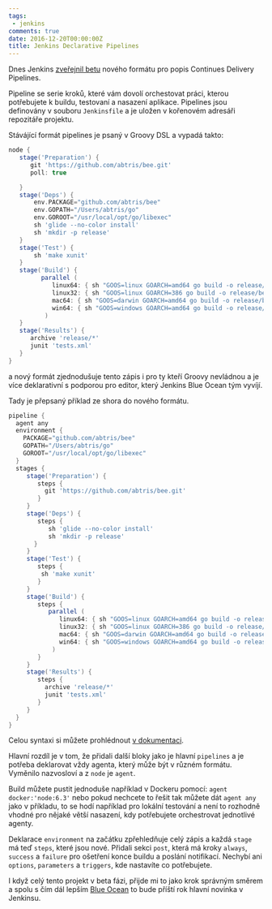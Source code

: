 ```yaml
---
tags:
 - jenkins
comments: true
date: 2016-12-20T00:00:00Z
title: Jenkins Declarative Pipelines
---
```


Dnes Jenkins [zveřejnil betu](https://jenkins.io/blog/2016/12/19/declarative-pipeline-beta/) nového formátu pro popis Continues Delivery Pipelines.

Pipeline se serie kroků, které vám dovolí orchestovat práci, kterou potřebujete k buildu, testovaní a nasazení aplikace. Pipelines jsou definovány v souboru `Jenkinsfile` a je uložen v
kořenovém adresáři repozitáře projektu.

<!--more-->

Stávájící formát pipelines je psaný v Groovy DSL a vypadá takto:

```groovy
node {
   stage('Preparation') {
      git 'https://github.com/abtris/bee.git'
      poll: true

   }
   stage('Deps') {
       env.PACKAGE="github.com/abtris/bee"
       env.GOPATH="/Users/abtris/go"
       env.GOROOT="/usr/local/opt/go/libexec"
       sh 'glide --no-color install'
       sh 'mkdir -p release'
   }
   stage('Test') {
       sh 'make xunit'
   }
   stage('Build') {
         parallel (
            linux64: { sh "GOOS=linux GOARCH=amd64 go build -o release/bee-linux-amd64 ${PACKAGE}" },
            linux32: { sh "GOOS=linux GOARCH=386 go build -o release/bee-linux-386 ${PACKAGE}" },
            mac64: { sh "GOOS=darwin GOARCH=amd64 go build -o release/bee-darwin-amd64 ${PACKAGE}" },
            win64: { sh "GOOS=windows GOARCH=amd64 go build -o release/bee-windows-amd64 ${PACKAGE}" }
          )
   }
   stage('Results') {
      archive 'release/*'
      junit 'tests.xml'
   }
}
```

a nový formát zjednodušuje tento zápis i pro ty kteří Groovy nevládnou a je více deklarativní s podporou pro editor, který Jenkins Blue Ocean tým vyvíjí.

Tady je přepsaný příklad ze shora do nového formátu.

```groovy
pipeline {
  agent any
  environment {
    PACKAGE="github.com/abtris/bee"
    GOPATH="/Users/abtris/go"
    GOROOT="/usr/local/opt/go/libexec"
  }
  stages {
     stage('Preparation') {
        steps {
          git 'https://github.com/abtris/bee.git'
        }
     }
     stage('Deps') {
        steps {
           sh 'glide --no-color install'
           sh 'mkdir -p release'
       }
     }
     stage('Test') {
        steps {
         sh 'make xunit'
        }
     }
     stage('Build') {
        steps {
           parallel (
              linux64: { sh "GOOS=linux GOARCH=amd64 go build -o release/bee-linux-amd64 ${PACKAGE}" },
              linux32: { sh "GOOS=linux GOARCH=386 go build -o release/bee-linux-386 ${PACKAGE}" },
              mac64: { sh "GOOS=darwin GOARCH=amd64 go build -o release/bee-darwin-amd64 ${PACKAGE}" },
              win64: { sh "GOOS=windows GOARCH=amd64 go build -o release/bee-windows-amd64 ${PACKAGE}" }
            )
        }
     }
     stage('Results') {
        steps {
          archive 'release/*'
          junit 'tests.xml'
        }
     }
  }
}
```

Celou syntaxi si můžete prohlédnout [v dokumentaci](https://github.com/jenkinsci/pipeline-model-definition-plugin/blob/master/SYNTAX.md).

Hlavní rozdíl je v tom, že přidali další bloky jako je hlavní `pipelines` a je potřeba deklarovat vždy agenta, který může být v různém formátu. Vyměnilo nazvosloví a z `node` je `agent`.

Build můžete pustit jednoduše například v Dockeru pomocí: `agent docker:'node:6.3'` nebo pokud nechcete to řešit tak můžete dát `agent any` jako v příkladu, to se hodí například pro lokální testování a není to rozhodně vhodné pro nějaké větší nasazení, kdy potřebujete orchestrovat jednotlivé agenty.

Deklarace `environment` na začátku zpřehledňuje celý zápis a každá `stage` má teď `steps`, které jsou nové. Přidali sekci `post`, která má kroky `always`, `success` a `failure` pro ošetření konce buildu a poslání notifikací. Nechybí ani `options`, `parameters` a `triggers`, kde nastavíte co potřebujete.

I když celý tento projekt v beta fázi, přijde mi to jako krok správným směrem a spolu s čím dál lepším [Blue Ocean](https://jenkins.io/blog/2016/05/26/introducing-blue-ocean/) to bude příští rok hlavní novinka v Jenkinsu.

